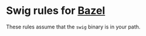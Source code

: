 # Swig rules for [Bazel](https://bazel.build)

These rules assume that the `swig` binary is in your path.
